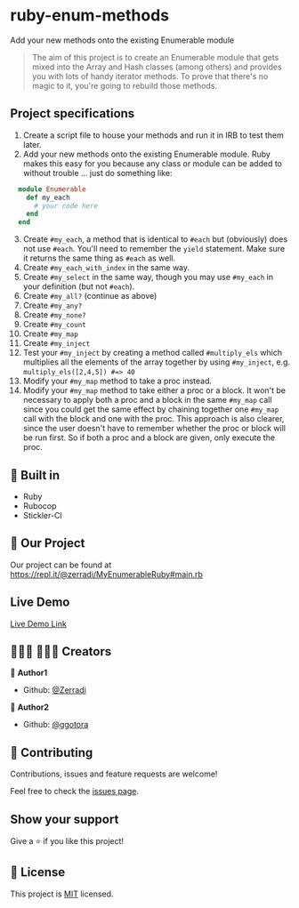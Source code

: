 # ruby-enum-methods
Add your new methods onto the existing Enumerable module
> The aim of this project is to create an Enumerable module that gets mixed into the Array and Hash classes (among others) and provides you with lots of handy iterator methods. To prove that there's no magic to it, you're going to rebuild those methods.

## Project specifications
1. Create a script file to house your methods and run it in IRB to test them later.
2. Add your new methods onto the existing Enumerable module.  Ruby makes this easy for you because any class or module can be added to without trouble ... just do something like:

~~~ruby
  module Enumerable
    def my_each
      # your code here
    end
  end
~~~

3. Create `#my_each`, a method that is identical to `#each` but (obviously) does not use `#each`.  You'll need to remember the `yield` statement.  Make sure it returns the same thing as `#each` as well.
4. Create `#my_each_with_index` in the same way.
5. Create `#my_select` in the same way, though you may use `#my_each` in your definition (but not `#each`).
6. Create `#my_all?` (continue as above)
7. Create `#my_any?`
8. Create `#my_none?`
9. Create `#my_count`
10. Create `#my_map`
11. Create `#my_inject`
12. Test your `#my_inject` by creating a method called `#multiply_els` which multiplies all the elements of the array together by using `#my_inject`, e.g. `multiply_els([2,4,5]) #=> 40`
13. Modify your `#my_map` method to take a proc instead.
14. Modify your `#my_map` method to take either a proc or a block. It won't be necessary to apply both a proc and a block in the same `#my_map` call since you could get the same effect by chaining together one `#my_map` call with the block and one with the proc. This approach is also clearer, since the user doesn't have to remember whether the proc or block will be run first. So if both a proc and a block are given, only execute the proc.
      
## 🔨 Built in

- Ruby
- Rubocop
- Stickler-CI

## 🚀 Our Project

Our project can be found at https://repl.it/@zerradi/MyEnumerableRuby#main.rb
## Live Demo

[Live Demo Link](https://repl.it/@zerradi/MyEnumerableRuby#main.rb)


## 👨🏽‍💻 👨🏿‍💻 Creators

👤 **Author1**

- Github: [@Zerradi](https://github.com/dasileker)

👤 **Author2**

- Github: [@ggotora](https://github.com/ggotora)

## 🤝 Contributing

Contributions, issues and feature requests are welcome!

Feel free to check the [issues page](issues/).

## Show your support

Give a ⭐️ if you like this project!

## 📝 License

This project is [MIT](lic.url) licensed.
